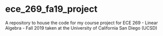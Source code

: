 # ece_269_fa19_project
A repository to house the code for my course project for ECE 269 - Linear Algebra - Fall 2019 taken at the University of California San Diego (UCSD)
